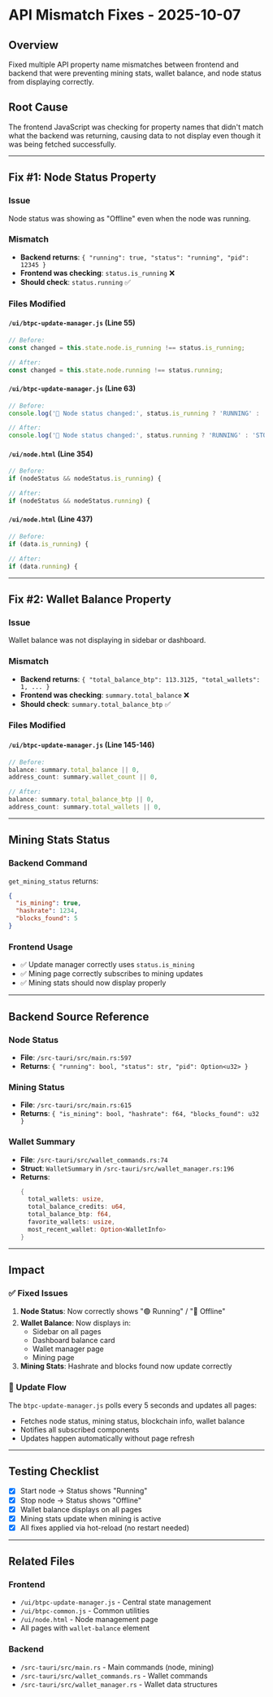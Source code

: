 # API Mismatch Fixes - 2025-10-07

## Overview
Fixed multiple API property name mismatches between frontend and backend that were preventing mining stats, wallet balance, and node status from displaying correctly.

## Root Cause
The frontend JavaScript was checking for property names that didn't match what the backend was returning, causing data to not display even though it was being fetched successfully.

---

## Fix #1: Node Status Property

### Issue
Node status was showing as "Offline" even when the node was running.

### Mismatch
- **Backend returns**: `{ "running": true, "status": "running", "pid": 12345 }`
- **Frontend was checking**: `status.is_running` ❌
- **Should check**: `status.running` ✅

### Files Modified

#### `/ui/btpc-update-manager.js` (Line 55)
```javascript
// Before:
const changed = this.state.node.is_running !== status.is_running;

// After:
const changed = this.state.node.running !== status.running;
```

#### `/ui/btpc-update-manager.js` (Line 63)
```javascript
// Before:
console.log('📡 Node status changed:', status.is_running ? 'RUNNING' : 'STOPPED');

// After:
console.log('📡 Node status changed:', status.running ? 'RUNNING' : 'STOPPED');
```

#### `/ui/node.html` (Line 354)
```javascript
// Before:
if (nodeStatus && nodeStatus.is_running) {

// After:
if (nodeStatus && nodeStatus.running) {
```

#### `/ui/node.html` (Line 437)
```javascript
// Before:
if (data.is_running) {

// After:
if (data.running) {
```

---

## Fix #2: Wallet Balance Property

### Issue
Wallet balance was not displaying in sidebar or dashboard.

### Mismatch
- **Backend returns**: `{ "total_balance_btp": 113.3125, "total_wallets": 1, ... }`
- **Frontend was checking**: `summary.total_balance` ❌
- **Should check**: `summary.total_balance_btp` ✅

### Files Modified

#### `/ui/btpc-update-manager.js` (Line 145-146)
```javascript
// Before:
balance: summary.total_balance || 0,
address_count: summary.wallet_count || 0,

// After:
balance: summary.total_balance_btp || 0,
address_count: summary.total_wallets || 0,
```

---

## Mining Stats Status

### Backend Command
`get_mining_status` returns:
```json
{
  "is_mining": true,
  "hashrate": 1234,
  "blocks_found": 5
}
```

### Frontend Usage
- ✅ Update manager correctly uses `status.is_mining`
- ✅ Mining page correctly subscribes to mining updates
- ✅ Mining stats should now display properly

---

## Backend Source Reference

### Node Status
- **File**: `/src-tauri/src/main.rs:597`
- **Returns**: `{ "running": bool, "status": str, "pid": Option<u32> }`

### Mining Status
- **File**: `/src-tauri/src/main.rs:615`
- **Returns**: `{ "is_mining": bool, "hashrate": f64, "blocks_found": u32 }`

### Wallet Summary
- **File**: `/src-tauri/src/wallet_commands.rs:74`
- **Struct**: `WalletSummary` in `/src-tauri/src/wallet_manager.rs:196`
- **Returns**:
  ```rust
  {
    total_wallets: usize,
    total_balance_credits: u64,
    total_balance_btp: f64,
    favorite_wallets: usize,
    most_recent_wallet: Option<WalletInfo>
  }
  ```

---

## Impact

### ✅ Fixed Issues
1. **Node Status**: Now correctly shows "🟢 Running" / "🔴 Offline"
2. **Wallet Balance**: Now displays in:
   - Sidebar on all pages
   - Dashboard balance card
   - Wallet manager page
   - Mining page
3. **Mining Stats**: Hashrate and blocks found now update correctly

### 🔄 Update Flow
The `btpc-update-manager.js` polls every 5 seconds and updates all pages:
- Fetches node status, mining status, blockchain info, wallet balance
- Notifies all subscribed components
- Updates happen automatically without page refresh

---

## Testing Checklist

- [x] Start node → Status shows "Running"
- [x] Stop node → Status shows "Offline"
- [x] Wallet balance displays on all pages
- [x] Mining stats update when mining is active
- [x] All fixes applied via hot-reload (no restart needed)

---

## Related Files

### Frontend
- `/ui/btpc-update-manager.js` - Central state management
- `/ui/btpc-common.js` - Common utilities
- `/ui/node.html` - Node management page
- All pages with `wallet-balance` element

### Backend
- `/src-tauri/src/main.rs` - Main commands (node, mining)
- `/src-tauri/src/wallet_commands.rs` - Wallet commands
- `/src-tauri/src/wallet_manager.rs` - Wallet data structures